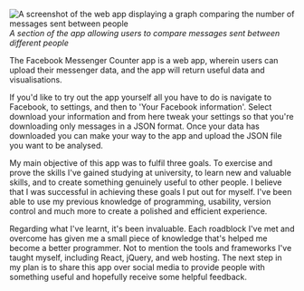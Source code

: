 ![A screenshot of the web app displaying a graph comparing the number of messages sent between people](facebook-messenger-counter-screenshot.png)
*A section of the app allowing users to compare messages sent between different people*

The Facebook Messenger Counter app is a web app, wherein users can upload their messenger data, and the app will return useful data and visualisations.

If you'd like to try out the app yourself all you have to do is navigate to Facebook, to settings, and then to 'Your Facebook information'. Select download your information and from here tweak your settings so that you're downloading only messages in a JSON format. Once your data has downloaded you can make your way to the app and upload the JSON file you want to be analysed.

My main objective of this app was to fulfil three goals. To exercise and prove the skills I've gained studying at university, to learn new and valuable skills, and to create something genuinely useful to other people. I believe that I was successful in achieving these goals I put out for myself. I've been able to use my previous knowledge of programming, usability, version control and much more to create a polished and efficient experience.

Regarding what I've learnt, it's been invaluable. Each roadblock I've met and overcome has given me a small piece of knowledge that's helped me become a better programmer. Not to mention the tools and frameworks I've taught myself, including React, jQuery, and web hosting. The next step in my plan is to share this app over social media to provide people with something useful and hopefully receive some helpful feedback.